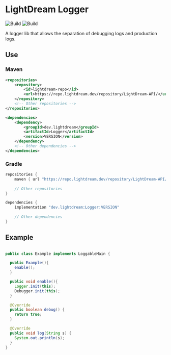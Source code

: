 # LightDream Logger

![Build](https://github.com/L1ghtDream/Logger/actions/workflows/build.yml/badge.svg)
![Build](https://img.shields.io/badge/Version-2.4.5-red.svg)

A logger lib that allows the separation of debugging logs and production logs.

## Use

### Maven
```xml
<repositories>
    <repository>
        <id>lightdream-repo</id>
        <url>https://repo.lightdream.dev/repository/LightDream-API/</url>
    </repository>
    <!-- Other repositories -->
</repositories>
```

```xml
<dependencies>
    <dependency>
        <groupId>dev.lightdream</groupId>
        <artifactId>Logger</artifactId>
        <version>VERSION</version>
    </dependency>
    <!-- Other dependencies -->
</dependencies>
```

### Gradle
```gradle
repositories {
    maven { url "https://repo.lightdream.dev/repository/LightDream-API/" }
    
    // Other repositories
}

dependencies {
    implementation "dev.lightdream:Logger:VERSION"
    
    // Other dependencies
}
```

## Example

```java

public class Example implements LoggableMain {

  public Example(){
    enable();
  }

  public void enable(){
    Logger.init(this);
    Debugger.init(this);
  }

  @Override
  public boolean debug() {
    return true;
  }

  @Override
  public void log(String s) {
    System.out.println(s);
  }
}

```


